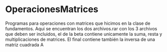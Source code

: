 # OperacionesMatrices
Programas para operaciones con matrices que hicimos en la clase de fundamentos.
Aqui se encuentran los dos archivos.rar con los 3 archivos que deben ser incluidos, el de la beta contiene unicamente la suma, resta y multiplicaciones de matrices.
El final contiene también la inversa de una matriz cuadrada A
